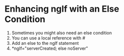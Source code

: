 # Enhancing ngIf with an Else Condition
01. Sometimes you might also need an else condition
02. You can use a local reference with #
03. Add an else to the ngIf statement
04. *ngIf="serverCreated; else noServer"